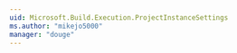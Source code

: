 ```yaml
---
uid: Microsoft.Build.Execution.ProjectInstanceSettings
ms.author: "mikejo5000"
manager: "douge"
---
```

